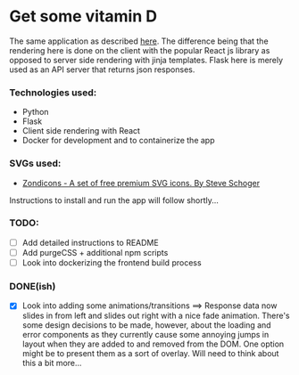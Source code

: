 # Get some vitamin D

The same application as described [here](https://github.com/barnabasmolnar/vitamin-d).
The difference being that the rendering here is done on the client with the popular React js library as opposed to server side rendering with jinja templates. Flask here is merely used as an API server that returns json responses.

### Technologies used:
* Python
* Flask
* Client side rendering with React
* Docker for development and to containerize the app

### SVGs used:
* [Zondicons - A set of free premium SVG icons. By Steve Schoger](http://www.zondicons.com/)

Instructions to install and run the app will follow shortly...

### TODO:
* [ ] Add detailed instructions to README
* [ ] Add purgeCSS + additional npm scripts
* [ ] Look into dockerizing the frontend build process

### DONE(ish)
* [x] Look into adding some animations/transitions ==> Response data now slides in from left and slides out right with a nice fade animation. There's some design decisions to be made, however, about the loading and error components as they currently cause some annoying jumps in layout when they are added to and removed from the DOM. One option might be to present them as a sort of overlay. Will need to think about this a bit more...